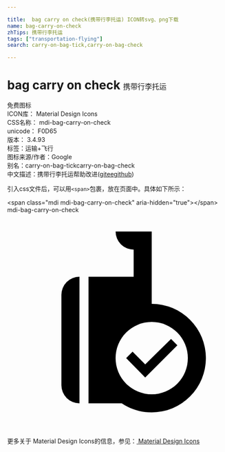 ```yaml
---

title:  bag carry on check(携带行李托运) ICON转svg、png下载
name: bag-carry-on-check
zhTips: 携带行李托运
tags: ["transportation-flying"]
search: carry-on-bag-tick,carry-on-bag-check

---
```


# bag carry on check  <small style="font-size: 60%;font-weight: 100">携带行李托运</small>


<div class="detail-page">
<p>
<span><span class="badge-success badge">免费图标</span> </span>
<br/>
<span>
ICON库：
<span class="badge-secondary badge">Material Design Icons</span> 
</span>
<br/>
<span>
CSS名称：
<span class="badge-secondary badge">mdi-bag-carry-on-check</span> 
</span>
<br/>
<span>
unicode：
<span class="badge-secondary badge">F0D65</span> 
<copy-btn content='F0D65' btn-title=""></copy-btn>
<copy-btn :content='String.fromCodePoint(parseInt("F0D65", 16))' btn-title="复制U"></copy-btn>
</span>
<br/>
<span>
版本：
<span class="badge-secondary badge">3.4.93</span> 
</span><br/><span>标签：<span class="badge-light badge"><router-link to="/tags/transportation-flying.html">运输+飞行</router-link></span></span>
<br/>
<span>图标来源/作者：<span class="badge-light badge">Google</span></span> 
<br/>
<span>别名：<span class="badge-light badge">carry-on-bag-tick</span><span class="badge-light badge">carry-on-bag-check</span></span><br/><span class="zh-detail">中文描述：<span class="badge-primary badge">携带行李托运</span><span class="help-link"><span>帮助改进</span>(<a href="https://gitee.com/liuwave/icon-helper/edit/master/json/material/bag-carry-on-check.json" target="_blank" rel="noopener noreferrer">gitee</a><a href="https://github.com/liuwave/icon-helper/edit/master/json/material/bag-carry-on-check.json" target="_blank" rel="noopener noreferrer">github</a></span>)</span><br/>
</p>
</div>
<div class="alert alert-dark">
  <i class="mdi mdi-bag-carry-on-check mdi-48px"></i>
  <i class="mdi mdi-bag-carry-on-check mdi-36px"></i>
  <i class="mdi mdi-bag-carry-on-check mdi-24px"></i>
  <i class="mdi mdi-bag-carry-on-check mdi-18px"></i>
</div>
<div>
  <p>引入css文件后，可以用<code>&lt;span&gt;</code>包裹，放在页面中。具体如下所示：    
  </p>
  <div class="alert alert-primary" style="font-size: 14px">
    &lt;span class="mdi mdi-bag-carry-on-check" aria-hidden="true"&gt;&lt;/span&gt;
    <copy-btn content='<span class="mdi mdi-bag-carry-on-check" aria-hidden="true"></span>'></copy-btn>
  </div>
  <div class="alert alert-secondary">
    <i class="mdi mdi-bag-carry-on-check"
    style="font-size: 24px"
    aria-hidden="true"></i> mdi-bag-carry-on-check
    <copy-btn content="mdi-bag-carry-on-check" btn-title="复制图标名称"></copy-btn>
  </div>
</div>
<div id="svg" class="svg-wrap">
<svg xmlns="http://www.w3.org/2000/svg" viewBox="0 0 24 24"><path d="M15.28,16.69L18.14,13.88L18.84,14.58L15.28,18.14L13.17,16L13.88,15.28L15.28,16.69M8,21A2,2 0 0,1 6,19V9A2,2 0 0,1 8,7V21M9,7H14V4A2,2 0 0,1 12,2H16V10A6,6 0 0,1 22,16A6,6 0 0,1 16,22C14.77,22 13.63,21.63 12.68,21H9V7M16,12A4,4 0 0,0 12,16A4,4 0 0,0 16,20A4,4 0 0,0 20,16A4,4 0 0,0 16,12Z" /></svg>
</div>
<detail full-name='mdi-bag-carry-on-check'></detail>
    
<div><p>更多关于 Material Design Icons的信息，参见：<a target="_blank" href="https://iconhelper.cn/material.html"> Material Design Icons</a>
</p></div>
